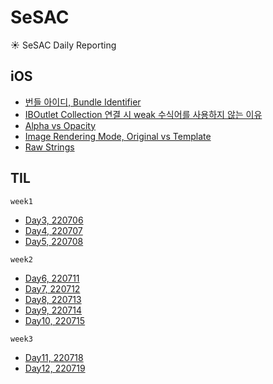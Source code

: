 # SeSAC
☀️ SeSAC Daily Reporting

## iOS

- [번들 아이디, Bundle Identifier](https://github.com/Taehyeon-Kim/SeSAC/issues/22)
- [IBOutlet Collection 연결 시 weak 수식어를 사용하지 않는 이유](https://github.com/Taehyeon-Kim/SeSAC/issues/27)
- [Alpha vs Opacity](https://github.com/Taehyeon-Kim/SeSAC/issues/30)
- [Image Rendering Mode, Original vs Template](https://github.com/Taehyeon-Kim/SeSAC/issues/31)
- [Raw Strings](https://github.com/Taehyeon-Kim/SeSAC/issues/41)

## TIL

`week1`
- [Day3, 220706](https://github.com/Taehyeon-Kim/SeSAC/issues/8)
- [Day4, 220707](https://github.com/Taehyeon-Kim/SeSAC/issues/11)
- [Day5, 220708](https://github.com/Taehyeon-Kim/SeSAC/issues/15)

`week2`
- [Day6, 220711](https://github.com/Taehyeon-Kim/SeSAC/issues/28)
- [Day7, 220712](https://github.com/Taehyeon-Kim/SeSAC/issues/36)
- [Day8, 220713](https://github.com/Taehyeon-Kim/SeSAC/issues/43)
- [Day9, 220714](https://github.com/Taehyeon-Kim/SeSAC/issues/47)
- [Day10, 220715](https://github.com/Taehyeon-Kim/SeSAC/issues/50)

`week3`
- [Day11, 220718](https://github.com/Taehyeon-Kim/SeSAC/issues/54)
- [Day12, 220719](https://github.com/Taehyeon-Kim/SeSAC/issues/59)

